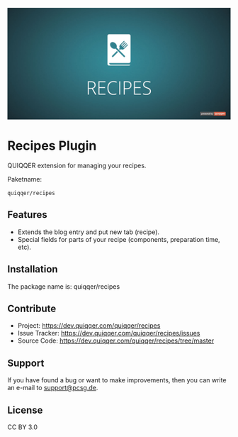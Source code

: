 ![QUIQQER Recipes](bin/images/Readme.jpg)

Recipes Plugin
==============

QUIQQER extension for managing your recipes.


Paketname:

    quiqqer/recipes


Features
--------

- Extends the blog entry and put new tab (recipe).
- Special fields for parts of your recipe (components, preparation time, etc).

Installation
------------

The package name is: quiqqer/recipes


Contribute
----------

- Project: https://dev.quiqqer.com/quiqqer/recipes
- Issue Tracker: https://dev.quiqqer.com/quiqqer/recipes/issues
- Source Code: https://dev.quiqqer.com/quiqqer/recipes/tree/master


Support
-------

If you have found a bug or want to make improvements,
then you can write an e-mail to support@pcsg.de.


License
-------

CC BY 3.0
